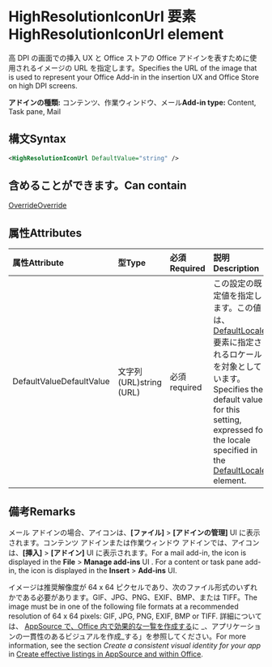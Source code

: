 # <a name="highresolutioniconurl-element"></a><span data-ttu-id="78eb9-101">HighResolutionIconUrl 要素</span><span class="sxs-lookup"><span data-stu-id="78eb9-101">HighResolutionIconUrl element</span></span>

<span data-ttu-id="78eb9-102">高 DPI の画面での挿入 UX と Office ストアの Office アドインを表すために使用されるイメージの URL を指定します。</span><span class="sxs-lookup"><span data-stu-id="78eb9-102">Specifies the URL of the image that is used to represent your Office Add-in in the insertion UX and Office Store on high DPI screens.</span></span>

<span data-ttu-id="78eb9-103">**アドインの種類:** コンテンツ、作業ウィンドウ、メール</span><span class="sxs-lookup"><span data-stu-id="78eb9-103">**Add-in type:** Content, Task pane, Mail</span></span>

## <a name="syntax"></a><span data-ttu-id="78eb9-104">構文</span><span class="sxs-lookup"><span data-stu-id="78eb9-104">Syntax</span></span>

```XML
<HighResolutionIconUrl DefaultValue="string" />
```

## <a name="can-contain"></a><span data-ttu-id="78eb9-105">含めることができます。</span><span class="sxs-lookup"><span data-stu-id="78eb9-105">Can contain</span></span>

[<span data-ttu-id="78eb9-106">Override</span><span class="sxs-lookup"><span data-stu-id="78eb9-106">Override</span></span>](override.md)

## <a name="attributes"></a><span data-ttu-id="78eb9-107">属性</span><span class="sxs-lookup"><span data-stu-id="78eb9-107">Attributes</span></span>

|<span data-ttu-id="78eb9-108">**属性**</span><span class="sxs-lookup"><span data-stu-id="78eb9-108">**Attribute**</span></span>|<span data-ttu-id="78eb9-109">**型**</span><span class="sxs-lookup"><span data-stu-id="78eb9-109">**Type**</span></span>|<span data-ttu-id="78eb9-110">**必須**</span><span class="sxs-lookup"><span data-stu-id="78eb9-110">**Required**</span></span>|<span data-ttu-id="78eb9-111">**説明**</span><span class="sxs-lookup"><span data-stu-id="78eb9-111">**Description**</span></span>|
|:-----|:-----|:-----|:-----|
|<span data-ttu-id="78eb9-112">DefaultValue</span><span class="sxs-lookup"><span data-stu-id="78eb9-112">DefaultValue</span></span>|<span data-ttu-id="78eb9-113">文字列 (URL)</span><span class="sxs-lookup"><span data-stu-id="78eb9-113">string (URL)</span></span>|<span data-ttu-id="78eb9-114">必須</span><span class="sxs-lookup"><span data-stu-id="78eb9-114">required</span></span>|<span data-ttu-id="78eb9-115">この設定の既定値を指定します。この値は、[DefaultLocale](defaultlocale.md) 要素に指定されるロケールを対象としています。</span><span class="sxs-lookup"><span data-stu-id="78eb9-115">Specifies the default value for this setting, expressed for the locale specified in the [DefaultLocale](defaultlocale.md) element.</span></span>|

## <a name="remarks"></a><span data-ttu-id="78eb9-116">備考</span><span class="sxs-lookup"><span data-stu-id="78eb9-116">Remarks</span></span>

<span data-ttu-id="78eb9-p101">メール アドインの場合、アイコンは、**[ファイル]**  >  **[アドインの管理]** UI に表示されます。コンテンツ アドインまたは作業ウィンドウ アドインでは、アイコンは、**[挿入]**  >  **[アドイン]** UI に表示されます。</span><span class="sxs-lookup"><span data-stu-id="78eb9-p101">For a mail add-in, the icon is displayed in the  **File** > **Manage add-ins** UI . For a content or task pane add-in, the icon is displayed in the **Insert** > **Add-ins** UI.</span></span>

<span data-ttu-id="78eb9-119">イメージは推奨解像度が 64 x 64 ピクセルであり、次のファイル形式のいずれかである必要があります。GIF、JPG、PNG、EXIF、BMP、または TIFF。</span><span class="sxs-lookup"><span data-stu-id="78eb9-119">The image must be in one of the following file formats at a recommended resolution of 64 x 64 pixels: GIF, JPG, PNG, EXIF, BMP or TIFF.</span></span> <span data-ttu-id="78eb9-120">詳細については、 [AppSource で、Office 内で効果的な一覧を作成する](https://docs.microsoft.com/office/dev/store/create-effective-office-store-listings)に _、アプリケーションの一貫性のあるビジュアルを作成_する」を参照してください。</span><span class="sxs-lookup"><span data-stu-id="78eb9-120">For more information, see the section  _Create a consistent visual identity for your app_ in [Create effective listings in AppSource and within Office](https://docs.microsoft.com/office/dev/store/create-effective-office-store-listings).</span></span>
